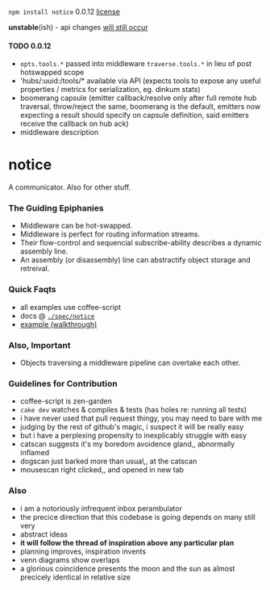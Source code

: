 `npm install notice` 0.0.12 [license](./license)

**unstable**(ish) - api changes [will still occur](./spec/notice/hub#the-capsule-subconfig)

#### TODO 0.0.12

* `opts.tools.*` passed into middleware `traverse.tools.*` in lieu of post hotswapped scope
* 'hubs/:uuid:/tools/* available via API (expects tools to expose any useful properties / metrics for serialization, eg. dinkum stats)
* boomerang capsule (emitter callback/resolve only after full remote hub traversal, throw/reject the same, boomerang is the default, emitters now expecting a result should specify on capsule definition, said emitters receive the callback on hub ack)
* middleware description

notice
======

A communicator. Also for other stuff.


### The Guiding Epiphanies

* Middleware can be hot-swapped.
* Middleware is perfect for routing information streams.
* Their flow-control and sequencial subscribe-ability describes a dynamic assembly line.
* An assembly (or disassembly) line can abstractify object storage and retreival.


### Quick Faqts

* all examples use coffee-script
* docs @ [`./spec/notice`](./spec/notice)
* [example (walkthrough)](https://github.com/nomilous/notice-example)

### Also, Important

* Objects traversing a middleware pipeline can overtake each other. 


### Guidelines for Contribution

* coffee-script is zen-garden
* `cake dev` watches & compiles & tests (has holes re: running all tests)
* i have never used that pull request thingy, you may need to bare with me
* judging by the rest of github's magic, i suspect it will be really easy
* but i have a perplexing propensity to inexplicably struggle with easy
* catscan suggests it's my boredom avoidence gland,, abnormally inflamed
* dogscan just barked more than usual,, at the catscan
* mousescan right clicked,, and opened in new tab

### Also

* i am a notoriously infrequent inbox perambulator
* the precice direction that this codebase is going depends on many still very
* abstract ideas
* **it will follow the thread of inspiration above any particular plan**
* planning improves, inspiration invents
* venn diagrams show overlaps
* a glorious coincidence presents the moon and the sun as almost precicely identical in relative size
